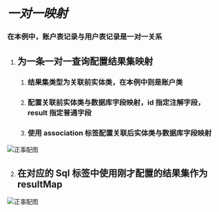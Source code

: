 # ***一对一映射***

### **在本例中，账户表记录与用户表记录是一对一关系**

1. ## 为一条一对一查询配置结果集映射

   1. ### 结果集类型为关联前实体类，在本例中则是账户类

   2. ### 配置关联前实体类与数据库字段映射，id 指定注解字段，result 指定普通字段

   3. ### 使用 association 标签配置关联后实体类与数据库字段映射

![正事配图](https://github.com/NoMoreThanAWord/SpringFamilyBucket/raw/master/Resource/IMG/074.jpg)

2. ## 在对应的 Sql 标签中使用刚才配置的结果集作为 resultMap

![正事配图](https://github.com/NoMoreThanAWord/SpringFamilyBucket/raw/master/Resource/IMG/075.jpg)